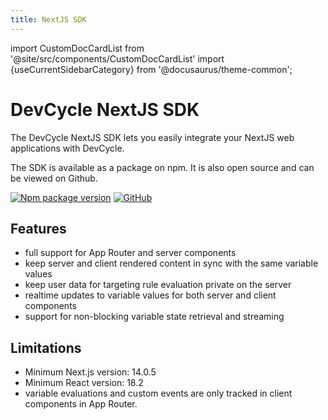 ```yaml
---
title: NextJS SDK
---
```


import CustomDocCardList from '@site/src/components/CustomDocCardList'
import {useCurrentSidebarCategory} from '@docusaurus/theme-common';

# DevCycle NextJS SDK

The DevCycle NextJS SDK lets you easily integrate your NextJS web applications with DevCycle.

<CustomDocCardList items={useCurrentSidebarCategory().items} columnWidth={4} />

The SDK is available as a package on npm. It is also open source and can be viewed on Github.

[![Npm package version](https://badgen.net/npm/v/@devcycle/nextjs-sdk)](https://www.npmjs.com/package/@devcycle/nextjs-sdk)
[![GitHub](https://img.shields.io/github/stars/devcyclehq/js-sdks.svg?style=social&label=Star&maxAge=2592000)](https://github.com/devcyclehq/js-sdks)


## Features
- full support for App Router and server components
- keep server and client rendered content in sync with the same variable values
- keep user data for targeting rule evaluation private on the server
- realtime updates to variable values for both server and client components
- support for non-blocking variable state retrieval and streaming

## Limitations
- Minimum Next.js version: 14.0.5
- Minimum React version: 18.2
- variable evaluations and custom events are only tracked in client components in App Router.
